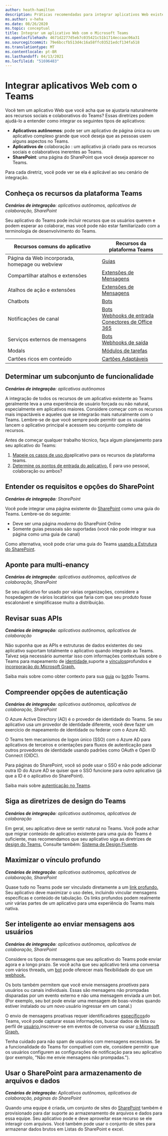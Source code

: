 ```yaml
---
author: heath-hamilton
description: Práticas recomendadas para integrar aplicativos Web existentes com o Microsoft Teams
ms.author: v-heha
ms.date: 08/26/2020
ms.topic: conceptual
title: Integrar um aplicativo Web com o Microsoft Teams
ms.openlocfilehash: 4671d2277d5eb7c035421c51b1714eccaac06a31
ms.sourcegitcommit: 79e6bccfb513d4c16a58ffc03521edcf134fa518
ms.translationtype: MT
ms.contentlocale: pt-BR
ms.lasthandoff: 04/13/2021
ms.locfileid: "51696483"
---
```

# <a name="integrate-web-apps-with-teams"></a>Integrar aplicativos Web com o Teams

Você tem um aplicativo Web que você acha que se ajustaria naturalmente aos recursos sociais e colaborativos do Teams? Essas diretrizes podem ajudá-lo a entender como integrar os seguintes tipos de aplicativos:

* **Aplicativos autônomos**: pode ser um aplicativo de página única ou um aplicativo complexo grande que você deseja que as pessoas usem alguns aspectos no Teams.
* **Aplicativos de** colaboração : um aplicativo já criado para os recursos sociais e colaborativos inerentes ao Teams.
* **SharePoint**: uma página do SharePoint que você deseja aparecer no Teams.

Para cada diretriz, você pode ver se ela é aplicável ao seu cenário de integração.

## <a name="get-to-know-teams-platform-capabilities"></a>Conheça os recursos da plataforma Teams

***Cenários de integração**: aplicativos autônomos, aplicativos de colaboração, SharePoint*

Seu aplicativo do Teams pode incluir recursos que os usuários querem e podem esperar ao colaborar, mas você pode não estar familiarizado com a terminologia de desenvolvimento do Teams.

|Recursos comuns do aplicativo   |Recursos da plataforma Teams   |
|----------|-----------|
|Página da Web incorporada, homepage ou webview  |[Guias](../tabs/what-are-tabs.md)  |
|Compartilhar atalhos e extensões  |[Extensões de Mensagens](../messaging-extensions/what-are-messaging-extensions.md)  |
|Atalhos de ação e extensões  |[Extensões de Mensagens](../messaging-extensions/what-are-messaging-extensions.md)  |
|Chatbots  |[Bots](../bots/what-are-bots.md) |
|Notificações de canal  |[Bots](../bots/what-are-bots.md)<br/>[Webhooks de entrada](../webhooks-and-connectors/what-are-webhooks-and-connectors.md)<br/>[Conectores de Office 365](../webhooks-and-connectors/what-are-webhooks-and-connectors.md)  |
|Serviços externos de mensagens  |[Bots](../bots/what-are-bots.md)<br/>[Webhooks de saída](../webhooks-and-connectors/what-are-webhooks-and-connectors.md)  |
|Modals  |[Módulos de tarefas](../task-modules-and-cards/what-are-task-modules.md)  |
|Cartões ricos em conteúdo  |[Cartões Adaptáveis](../task-modules-and-cards/what-are-cards.md)  |

## <a name="determine-a-subset-of-functionality"></a>Determinar um subconjunto de funcionalidade

***Cenários de integração**: aplicativos autônomos*

A integração de todos os recursos de um aplicativo existente ao Teams geralmente leva a uma experiência de usuário forçada ou não natural, especialmente em aplicativos maiores. Considere começar com os recursos mais impactáveis e aqueles que se integrarão mais naturalmente com o Teams. Lembre-se de que você sempre pode permitir que os usuários lancem o aplicativo principal e acessem seu conjunto completo de recursos.

Antes de começar qualquer trabalho técnico, faça algum planejamento para seu aplicativo do Teams:

1. [Mapeie os casos de uso do](../concepts/design/map-use-cases.md)aplicativo para os recursos da plataforma teams.
1. [Determine os pontos de entrada do aplicativo.](../concepts/extensibility-points.md) É para uso pessoal, colaboração ou ambos?

## <a name="understand-sharepoint-requirements-and-options"></a>Entender os requisitos e opções do SharePoint

***Cenários de integração**: SharePoint*

Você pode integrar uma página existente do [SharePoint](https://docs.microsoft.com/MicrosoftTeams/teams-standalone-static-tabs-using-spo-sites) como uma guia do Teams. Lembre-se do seguinte:

* Deve ser uma página *moderna* do SharePoint Online
* Somente guias pessoais são suportadas (você não pode integrar sua página como uma guia de canal)

Como alternativa, você pode criar uma guia do Teams [usando a Estrutura do SharePoint](https://docs.microsoft.com/sharepoint/dev/spfx/integrate-with-teams-introduction).

## <a name="aim-towards-multi-tenancy"></a>Aponte para multi-enancy

***Cenários de integração**: aplicativos autônomos, aplicativos de colaboração, SharePoint*

Se seu aplicativo for usado por várias organizações, considere a hospedagem de vários locatários que faria com que seu produto fosse escalonável e simplificasse muito a distribuição.

## <a name="review-your-apis"></a>Revisar suas APIs

***Cenários de integração**: aplicativos autônomos, aplicativos de colaboração*

Não suponha que as APIs e estruturas de dados existentes do seu aplicativo suportam totalmente o aplicativo quando integrado ao Teams. Talvez seja necessário aumentar isso com informações contextuais sobre o Teams para mapeamento de [identidade,](../concepts/authentication/configure-identity-provider.md)suporte a [vínculos](../concepts/build-and-test/deep-links.md)profundos e [incorporação do Microsoft Graph.](https://docs.microsoft.com/graph/teams-concept-overview)

Saiba mais sobre como obter contexto para sua [guia](../tabs/how-to/access-teams-context.md) ou [bot](../bots/how-to/get-teams-context.md)do Teams.

## <a name="understand-authentication-options"></a>Compreender opções de autenticação

***Cenários de integração**: aplicativos autônomos, aplicativos de colaboração, SharePoint*

O Azure Active Directory (AD) é o provedor de identidade do Teams. Se seu aplicativo usa um provedor de identidade diferente, você deve fazer um exercício de mapeamento de identidade ou federar com o Azure AD.

O Teams tem mecanismos de logon único (SSO) com o Azure AD para aplicativos de terceiros e orientações para fluxos de autenticação para outros provedores de identidade usando padrões como OAuth e Open ID Connect (OIDC).

Para páginas do SharePoint, você só pode usar o SSO e não pode adicionar outra ID do Azure AD se quiser que o SSO funcione para outro aplicativo (já que a ID é o aplicativo do SharePoint).

Saiba mais sobre [autenticação no Teams](../concepts/authentication/authentication.md).

## <a name="follow-teams-design-guidelines"></a>Siga as diretrizes de design do Teams

***Cenários de integração**: aplicativos autônomos, aplicativos de colaboração*

Em geral, seu aplicativo deve se sentir natural no Teams. Você pode achar que migrar conteúdo de aplicativo existente para uma guia do Teams é suficiente, mas recomendamos que seu aplicativo siga as diretrizes de [design do Teams.](../concepts/design/understand-use-cases.md) Consulte também: [Sistema de Design Fluente](https://fluentsite.z22.web.core.windows.net/).

## <a name="maximize-deep-linking"></a>Maximizar o vínculo profundo

***Cenários de integração**: aplicativos autônomos, aplicativos de colaboração, SharePoint*

Quase tudo no Teams pode ser vinculado diretamente a um [link profundo.](../concepts/build-and-test/deep-links.md) Seu aplicativo deve maximizar o uso deles, incluindo vincular mensagens específicas e conteúdo de tabulação. Os links profundos podem realmente unir várias partes de um aplicativo para uma experiência do Teams mais nativa.

## <a name="be-smart-when-messaging-users"></a>Ser inteligente ao enviar mensagens aos usuários

***Cenários de integração**: aplicativos autônomos, aplicativos de colaboração, SharePoint*

Considere os tipos de mensagens que seu aplicativo do Teams pode enviar agora e a longo prazo. Se você acha que seu aplicativo terá uma conversa com vários threads, um [bot](../bots/what-are-bots.md) pode oferecer mais flexibilidade do que um [webhook.](../webhooks-and-connectors/what-are-webhooks-and-connectors.md)

Os bots também permitem que você envie mensagens *proativas* para usuários ou canais individuais. Essas são mensagens não prompadas disparadas por um evento externo e não uma mensagem enviada a um bot. (Por exemplo, seu bot pode enviar uma mensagem de boas-vindas quando estiver instalado ou um novo usuário ingressar em um canal.)

O envio de mensagens proativas requer identificadores [específicos](../bots/how-to/conversations/subscribe-to-conversation-events.md)do Teams, você pode capturar essas informações, buscar dados de lista ou perfil de [usuário,](../bots/how-to/get-teams-context.md#fetch-the-roster-or-user-profile)inscrever-se em eventos de conversa ou usar [o Microsoft Graph.](https://docs.microsoft.com/graph/teams-proactive-messaging)

Tenha cuidado para não spam de usuários com mensagens excessivas. Se a funcionalidade do Teams for compatível com ele, considere permitir que os usuários configurem as configurações de notificação para seu aplicativo (por exemplo, "Não me envie mensagens não prompadas.").

## <a name="use-sharepoint-for-file-and-data-storage"></a>Usar o SharePoint para armazenamento de arquivos e dados

***Cenários de integração:** Aplicativos autônomos, aplicativos de colaboração, páginas do SharePoint*

Quando uma equipe é criada, um conjunto de sites do [SharePoint](https://docs.microsoft.com/microsoftteams/sharepoint-onedrive-interact) também é provisionado para dar suporte ao armazenamento de arquivos e dados para essa equipe. Seu aplicativo pode e deve aproveitar esse recurso se ele interagir com arquivos. Você também pode usar o conjunto de sites para armazenar dados brutos em Listas do SharePoint e excel.
